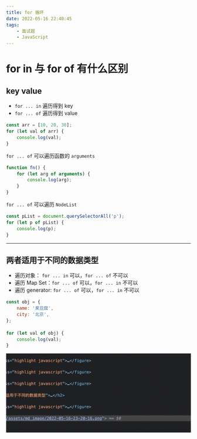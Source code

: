 ```yaml
---
title: for 循环
date: 2022-05-16 22:40:45
tags:
    - 面试题
    - JavaScript
---
```


# for in 与 for of 有什么区别

## key value

-   `for ... in` 遍历得到 key
-   `for ... of` 遍历得到 value

```javascript
const arr = [10, 20, 30];
for (let val of arr) {
    console.log(val);
}
```

`for ... of` 可以遍历函数的 `arguments`

```javascript
function fn() {
    for (let arg of arguments) {
        console.log(arg);
    }
}
```

`for ... of` 可以遍历 `NodeList`

```javascript
const pList = document.querySelectorAll('p');
for (let p of pList) {
    console.log(p);
}
```

---

## 两者适用于不同的数据类型

-   遍历对象： `for ... in` 可以，`for ... of` 不可以
-   遍历 Map Set：`for ... of` 可以，`for ... in` 不可以
-   遍历 generator: `for ... of` 可以，`for ... in` 不可以

```javascript
const obj = {
    name: '臭豆腐',
    city: '北京',
};

for (let val of obj) {
    console.log(val);
}
```

![](for-循环/2022-05-16-23-41-58.png)
